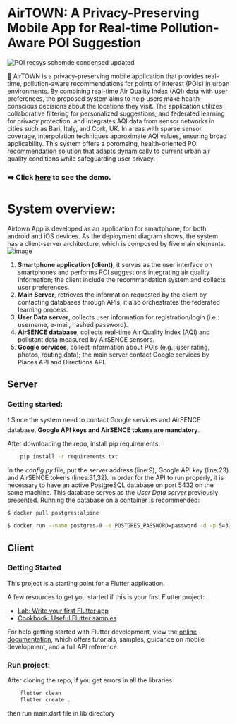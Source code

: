 # AirTOWN: A Privacy-Preserving Mobile App for Real-time Pollution-Aware POI Suggestion

![POI recsys schemde condensed updated](https://github.com/user-attachments/assets/cb7a8ea0-5675-497e-b089-c86b6617f268)

:iphone: AirTOWN is a privacy-preserving mobile application that provides real-time, pollution-aware recommendations for points of interest (POIs) in urban environments. By combining real-time Air Quality Index (AQI) data with user preferences, the proposed system aims to help users make health-conscious decisions about the locations they visit. The application utilizes collaborative filtering for personalized suggestions, and federated learning for privacy protection, and integrates AQI data from sensor networks in cities such as Bari, Italy, and Cork, UK. In areas with sparse sensor coverage, interpolation techniques approximate AQI values, ensuring broad applicability. This system offers a poromsing, health-oriented POI recommendation solution that adapts dynamically to current urban air quality conditions while safeguarding user privacy.

### :arrow_right: **Click [here](link) to see the demo.**

# System overview:
Airtown App is developed as an application for smartphone, for both android and iOS devices. As the deployment diagram shows, the system has a client-server architecture, which is composed by five main elements.
![image](https://github.com/user-attachments/assets/e25a6981-d3e0-4abe-8570-67649840bbc5)
1. **Smartphone application (client)**, it serves as the user interface on smartphones and performs POI suggestions integrating air quality information; the client include the recommandation system and collects user preferences.
2. **Main Server**, retrieves the information requested by the client by contacting databases through APIs; it also orchestrates the federated learning process.
3. **User Data server**, collects user information for registration/login (i.e.: username, e-mail, hashed password).
4. **AirSENCE database**, collects real-time Air Quality Index (AQI) and pollutant data measured by AirSENCE sensors.
5. **Google services**, collect information about POIs (e.g.: user rating, photos, routing data); the main server contact Google services by Places API and Directions API.

## Server

### Getting started:
:heavy_exclamation_mark: Since the system need to contact Google services and AirSENCE database, **Google API keys and AirSENCE tokens are mandatory**.

After downloading the repo, install pip requirements:

```bash
    pip install -r requirements.txt
```
In the *config.py* file, put the server address (line:9), Google API key (line:23) and AirSENCE tokens (lines:31,32).
In order for the API to run properly, it is necessary to have an active PostgreSQL database on port 5432 on the same machine. This database serves as the *User Data server* previously presented.
Running the database on a container is recommended:

```bash
$ docker pull postgres:alpine 

$ docker run --name postgres-0 -e POSTGRES_PASSWORD=password -d -p 5432:5432 postgres:alpine 
```





## Client

### Getting Started

This project is a starting point for a Flutter application.

A few resources to get you started if this is your first Flutter project:

- [Lab: Write your first Flutter app](https://docs.flutter.dev/get-started/codelab)
- [Cookbook: Useful Flutter samples](https://docs.flutter.dev/cookbook)

For help getting started with Flutter development, view the
[online documentation](https://docs.flutter.dev/), which offers tutorials,
samples, guidance on mobile development, and a full API reference.

### Run project:
After cloning the repo, If you get errors in all the libraries
```bash
    flutter clean
    flutter create .
```

then run main.dart file in lib directory
